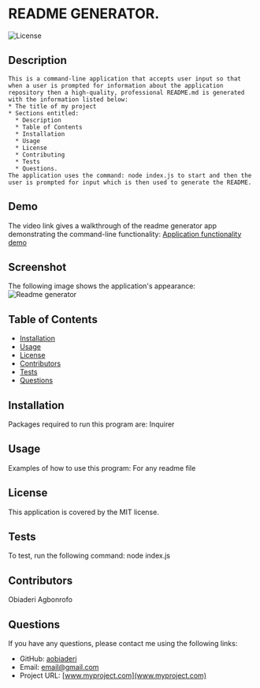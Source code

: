 # README GENERATOR.

  ![License](https://img.shields.io/badge/license-MIT-blue.svg)
  
  ## Description
    This is a command-line application that accepts user input so that when a user is prompted for information about the application repository then a high-quality, professional README.md is generated with the information listed below:
    * The title of my project 
    * Sections entitled:
      * Description 
      * Table of Contents 
      * Installation 
      * Usage 
      * License 
      * Contributing 
      * Tests 
      * Questions.
    The application uses the command: node index.js to start and then the user is prompted for input which is then used to generate the README.

  ## Demo
  The video link gives a walkthrough of the readme generator app demonstrating the command-line functionality:
  [Application functionality demo](https://drive.google.com/file/d/1kcyomC42f5wZTWHE1EsIpQK1-VELdweD/view)
  
  ## Screenshot
  The following image shows the application's appearance:
  ![Readme generator](/utils/readme%20generator.gif)
    

  ## Table of Contents
  - [Installation](#installation)
  - [Usage](#usage)
  - [License](#license)
  - [Contributors](#contributors)
  - [Tests](#tests)
  - [Questions](#questions)

  ## Installation
  Packages required to run this program are: Inquirer
  
  ## Usage
  Examples of how to use this program: For any readme file 

  ## License
  This application is covered by the MIT license.

  ## Tests
  To test, run the following command: node index.js
  
  ## Contributors
  Obiaderi Agbonrofo

  ## Questions
  If you have any questions, please contact me using the following links:
  
  - GitHub: [aobiaderi](https://github.com/aobiaderi)
  - Email: [email@gmail.com](mailto:email@gmail.com)
  - Project URL: [www.myproject.com](www.myproject.com)

  